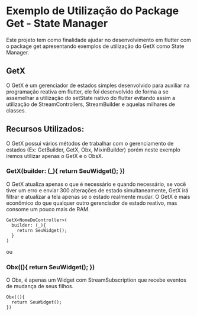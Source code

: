 # Exemplo de Utilização do Package Get - State Manager

Este projeto tem como finalidade ajudar no desenvolvimento em flutter com o package get apresentando exemplos de utilização do GetX como State Manager.

## GetX

O GetX é um gerenciador de estados simples desenvolvido para auxiliar na programação reativa em flutter, ele foi desenvolvido de forma a se assemelhar a utilização do setState nativo do flutter evitando assim a utilização de StreamControllers, StreamBuilder e aquelas milhares de classes.

## Recursos Utilizados:

O GetX possui vários métodos de trabalhar com o gerenciamento de estados (Ex: GetBuilder, GetX, Obx, MixinBuilder) porém neste exemplo iremos utilizar apenas o GetX e o ObsX.

### GetX<NomeDoController>(builder: (_){ return SeuWidget(); })
  
O GetX atualiza apenas o que é necessário e quando necessário, se você tiver um erro e enviar 300 alterações de estado simultaneamente, GetX irá filtrar e atualizar a tela apenas se o estado realmente mudar. O GetX é mais econômico do que qualquer outro gerenciador de estado reativo, mas consome um pouco mais de RAM.
  
```
GetX<NomeDoController>(
  builder: (_){ 
    return SeuWidget(); 
  }
)
```

ou

### Obx((){ return SeuWidget(); })

O Obx, é apenas um Widget com StreamSubscription que recebe eventos de mudança de seus filhos.

```
Obx((){
  return SeuWidget();
})
```
